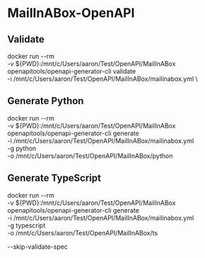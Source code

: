 # MailInABox-OpenAPI

## Validate

docker run --rm \
  -v ${PWD}:/mnt/c/Users/aaron/Test/OpenAPI/MailInABox openapitools/openapi-generator-cli validate \
  -i /mnt/c/Users/aaron/Test/OpenAPI/MailInABox/mailinabox.yml \

## Generate Python

docker run --rm \
  -v ${PWD}:/mnt/c/Users/aaron/Test/OpenAPI/MailInABox openapitools/openapi-generator-cli generate \
  -i /mnt/c/Users/aaron/Test/OpenAPI/MailInABox/mailinabox.yml \
  -g python \
  -o /mnt/c/Users/aaron/Test/OpenAPI/MailInABox/python

## Generate TypeScript

docker run --rm \
  -v ${PWD}:/mnt/c/Users/aaron/Test/OpenAPI/MailInABox openapitools/openapi-generator-cli generate \
  -i /mnt/c/Users/aaron/Test/OpenAPI/MailInABox/mailinabox.yml \
  -g typescript \
  -o /mnt/c/Users/aaron/Test/OpenAPI/MailInABox/ts

--skip-validate-spec